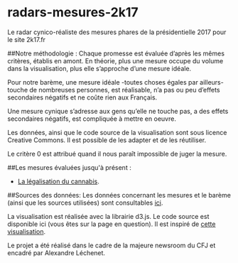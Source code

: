 # radars-mesures-2k17
Le radar cynico-réaliste des mesures phares de la présidentielle 2017 pour le site 2k17.fr


##Notre méthodologie :
Chaque promesse est évaluée d’après les mêmes critères, établis en amont.
En théorie, plus une mesure occupe du volume dans la visualisation, plus elle s’approche d’une mesure idéale.

Pour notre barème, une mesure idéale -toutes choses égales par ailleurs- touche de nombreuses personnes, est réalisable, n’a pas ou peu d’effets secondaires négatifs et ne coûte rien aux Français.

Une mesure cynique s’adresse aux gens qu’elle ne touche pas, a des effets secondaires négatifs, est compliquée à mettre en oeuvre.

Les données, ainsi que le code source de la visualisation sont sous licence Creative Commons. Il est possible de les adapter et de les réutiliser.

Le critère 0 est attribué quand il nous paraît impossible de juger la mesure.

##Les mesures évaluées jusqu'à présent :
- <a href="//2k17.fr/583-legalisation-cannabis-papier-cest-plutot-bonne-mesure/">La légalisation du cannabis</a>.

##Sources des données:
Les données concernant les mesures et le barème (ainsi que les sources utilisées) sont consultables <a href="https://docs.google.com/spreadsheets/d/1SG2AzPbkRxPyOL0-7lj-qf98q7-H1jFKRXL15HcWErw/pubhtml">ici</a>.

La visualisation est réalisée avec la librairie d3.js. Le code source est disponible ici (vous êtes sur la page en question).
Il est inspiré de <a href="http://bl.ocks.org/nbremer/21746a9668ffdf6d8242">cette visualisation</a>.

Le projet a été réalisé dans le cadre de la majeure newsroom du CFJ et encadré par Alexandre Léchenet.
